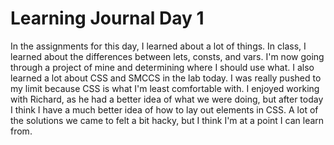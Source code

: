 # Learning Journal Day 1

In the assignments for this day, I learned about a lot of things. In class, I learned about the differences between lets, consts, and vars. I'm now going through a project of mine and determining where I should use what. I also learned a lot about CSS and SMCCS in the lab today. I was really pushed to my limit because CSS is what I'm least comfortable with. I enjoyed working with Richard, as he had a better idea of what we were doing, but after today I think I have a much better idea of how to lay out elements in CSS. A lot of the solutions we came to felt a bit hacky, but I think I'm at a point I can learn from.
